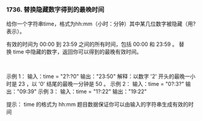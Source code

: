 ### 1736. 替换隐藏数字得到的最晚时间

给你一个字符串time，格式为hh:mm（小时：分钟）其中某几位数字被隐藏（用?表示）。

有效的时间为 00:00 到 23:59 之间的所有时间，包括 00:00 和 23:59 。
替换 time 中隐藏的数字，返回你可以得到的最晚有效时间。

 

示例 1：
输入：time = "2?:?0"
输出："23:50"
解释：以数字 '2' 开头的最晚一小时是 23 ，以 '0' 结尾的最晚一分钟是 50 。
示例 2：
输入：time = "0?:3?"
输出："09:39"
示例 3：
输入：time = "1?:22"
输出："19:22"
 

提示：
time 的格式为 hh:mm
题目数据保证你可以由输入的字符串生成有效的时间

